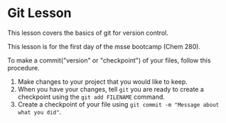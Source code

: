 # Git Lesson

This lesson covers the basics of git for version control.

This lesson is for the first day of the msse bootcamp (Chem 280).

To make a commit("version" or "checkpoint") of your files, follow this procedure.

1. Make changes to your project that you would like to keep.
2. When you have your changes, tell `git` you are ready to create a checkpoint using the `git add FILENAME` command.
3. Create a checkpoint of your file using `git commit -m "Message about what you did"`.